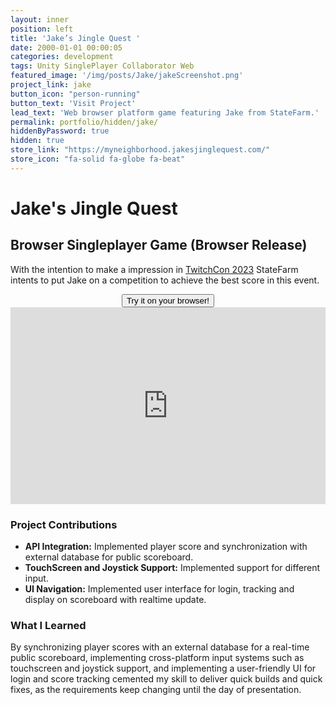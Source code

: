```yaml
---
layout: inner
position: left
title: 'Jake’s Jingle Quest '
date: 2000-01-01 00:00:05
categories: development
tags: Unity SinglePlayer Collaborator Web 
featured_image: '/img/posts/Jake/jakeScreenshot.png'
project_link: jake
button_icon: "person-running"
button_text: 'Visit Project'
lead_text: 'Web browser platform game featuring Jake from StateFarm.'
permalink: portfolio/hidden/jake/
hiddenByPassword: true
hidden: true
store_link: "https://myneighborhood.jakesjinglequest.com/"
store_icon: "fa-solid fa-globe fa-beat"
---
```


# **Jake's Jingle Quest**
## Browser Singleplayer Game (Browser Release) 

With the intention to make a impression in [TwitchCon 2023](https://www.twitch.tv/videos/1955953324?lang=de) StateFarm intents to put Jake on a competition to achieve the best score in this event.

<div style="text-align: center;">
  <a href="https://myneighborhood.jakesjinglequest.com/" class="project-link">
    <button class="btn btn-default btn-lg">
      <i class="fa-solid fa-globe fa-beat"></i> Try it on your browser!
    </button>
  </a>
</div>

<iframe width="100%" height="315" src="https://www.youtube.com/embed/sE9qV0egQTw" 
title="YouTube video player" frameborder="0" allow="accelerometer; autoplay; clipboard-write; encrypted-media; gyroscope; picture-in-picture; web-share" 
referrerpolicy="strict-origin-when-cross-origin" allowfullscreen></iframe>


### **Project Contributions**

- **API Integration:** Implemented player score and synchronization with external database for public scoreboard.
- **TouchScreen and Joystick Support:** Implemented support for different input.
- **UI Navigation:** Implemented user interface for login, tracking and display on scoreboard with realtime update.

### **What I Learned**

By synchronizing player scores with an external database for a real-time public scoreboard, implementing cross-platform input systems such as touchscreen and joystick support, and implementing a user-friendly UI for login and score tracking cemented my skill to deliver quick builds and quick fixes, as the requirements keep changing until the day of presentation.